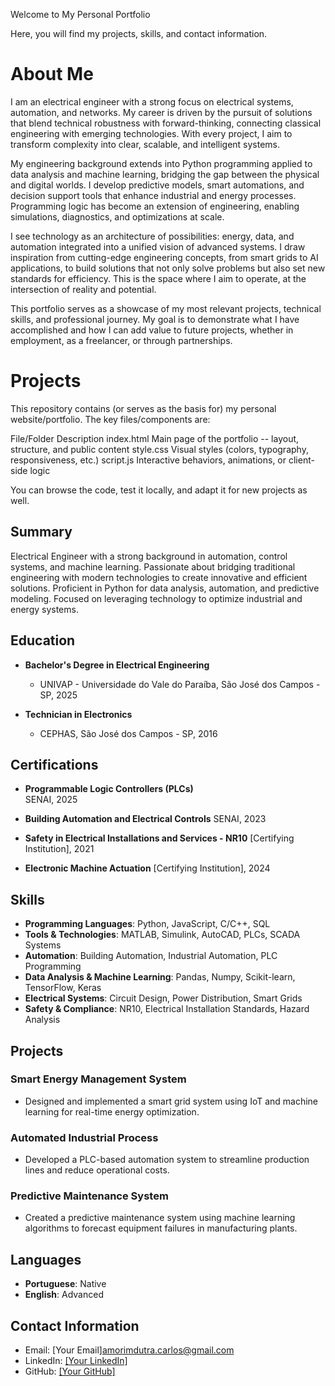 Welcome to My Personal Portfolio

Here, you will find my projects, skills, and contact information.

# About Me

I am an electrical engineer with a strong focus on electrical systems, automation, and networks. My career is driven by the pursuit of solutions that blend technical robustness with forward-thinking, connecting classical engineering with emerging technologies. With every project, I aim to transform complexity into clear, scalable, and intelligent systems.

My engineering background extends into Python programming applied to data analysis and machine learning, bridging the gap between the physical and digital worlds. I develop predictive models, smart automations, and decision support tools that enhance industrial and energy processes. Programming logic has become an extension of engineering, enabling simulations, diagnostics, and optimizations at scale.

I see technology as an architecture of possibilities: energy, data, and automation integrated into a unified vision of advanced systems. I draw inspiration from cutting-edge engineering concepts, from smart grids to AI applications, to build solutions that not only solve problems but also set new standards for efficiency. This is the space where I aim to operate, at the intersection of reality and potential.

This portfolio serves as a showcase of my most relevant projects, technical skills, and professional journey. My goal is to demonstrate what I have accomplished and how I can add value to future projects, whether in employment, as a freelancer, or through partnerships.

# Projects

This repository contains (or serves as the basis for) my personal website/portfolio. The key files/components are:

File/Folder	Description
index.html	Main page of the portfolio -- layout, structure, and public content
style.css	Visual styles (colors, typography, responsiveness, etc.)
script.js	Interactive behaviors, animations, or client-side logic

You can browse the code, test it locally, and adapt it for new projects as well.

## Summary
Electrical Engineer with a strong background in automation, control systems, and machine learning. Passionate about bridging traditional engineering with modern technologies to create innovative and efficient solutions. Proficient in Python for data analysis, automation, and predictive modeling. Focused on leveraging technology to optimize industrial and energy systems.

## Education
- **Bachelor's Degree in Electrical Engineering**
  - UNIVAP - Universidade do Vale do Paraíba, São José dos Campos - SP, 2025
  
- **Technician in Electronics**
  - CEPHAS, São José dos Campos - SP, 2016

## Certifications
- **Programmable Logic Controllers (PLCs)**  
  SENAI, 2025
  
- **Building Automation and Electrical Controls**
  SENAI, 2023
  
- **Safety in Electrical Installations and Services - NR10**
  [Certifying Institution], 2021

- **Electronic Machine Actuation**
  [Certifying Institution], 2024

## Skills
- **Programming Languages**: Python, JavaScript, C/C++, SQL
- **Tools & Technologies**: MATLAB, Simulink, AutoCAD, PLCs, SCADA Systems
- **Automation**: Building Automation, Industrial Automation, PLC Programming
- **Data Analysis & Machine Learning**: Pandas, Numpy, Scikit-learn, TensorFlow, Keras
- **Electrical Systems**: Circuit Design, Power Distribution, Smart Grids
- **Safety & Compliance**: NR10, Electrical Installation Standards, Hazard Analysis


## Projects

### Smart Energy Management System
- Designed and implemented a smart grid system using IoT and machine learning for real-time energy optimization.

### Automated Industrial Process
- Developed a PLC-based automation system to streamline production lines and reduce operational costs.

### Predictive Maintenance System
- Created a predictive maintenance system using machine learning algorithms to forecast equipment failures in manufacturing plants.

## Languages
- **Portuguese**: Native
- **English**: Advanced

## Contact Information
- Email: [Your Email]amorimdutra.carlos@gmail.com
- LinkedIn: [[Your LinkedIn]](https://www.linkedin.com/in/dutracarlos/)
- GitHub: [[Your GitHub]](https://github.com/CarlosDutra740)

